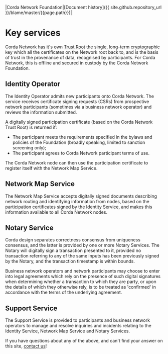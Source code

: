 |Corda Network Foundation|[Document history]({{ site.github.repository_url }}/blame/master/{{page.path}})|

Key services 
============

Corda Network has it's own [Trust Root](https://corda.network/trust-root/index.html) the single, long-term cryptographic key which all the certificates on the Network root back to, and is the basis of trust in the provenance of data, recognised by  participants. For Corda Network, this is offline and secured in custody by the Corda Network Foundation.


Identity Operator
-----------------
The Identity Operator admits new participants onto Corda Network. The service receives certificate signing requests (CSRs) from prospective network participants (sometimes via a business network operator) and reviews the information submitted. 

A digitally signed participation certificate (based on the Corda Network Trust Root) is returned if:

* The participant meets the requirements specified in the bylaws and policies of the Foundation (broadly speaking, limited to 
sanction screening only);
* The participant agrees to Corda Network participant terms of use.

The Corda Network node can then use the participation certificate to register itself with the Network Map Service.


Network Map Service
------------------- 
The Network Map Service accepts digitally signed documents describing network routing and identifying information from 
nodes, based on the participation certificates signed by the Identity Service, and makes this information available to all 
Corda Network nodes.


Notary Service
--------------
Corda design separates correctness consensus from uniqueness consensus, and the latter is provided by one or more Notary 
Services. The Notary will digitally sign a transaction presented to it, provided no transaction referring to 
any of the same inputs has been previously signed by the Notary, and the transaction timestamp is within bounds. 

Business network operators and network participants may choose to enter into legal agreements which rely on the presence 
of such digital signatures when determining whether a transaction to which they are party, or upon the details of which they 
otherwise rely, is to be treated as 'confirmed' in accordance with the terms of the underlying agreement. 


Support Service 
---------------
The Support Service is provided to participants and business network operators to manage and resolve inquiries and incidents 
relating to the Identity Service, Network Map Service and Notary Services.

If you have questions about any of the above, and can't find your answer on this site, [contact us](../about/contact.html)!
